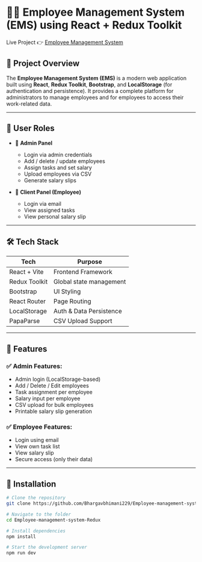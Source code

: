# 🧑‍💼 Employee Management System (EMS) using React + Redux Toolkit

Live Project 👉 [Employee Management System](https://employee-management-system-redux-nine.vercel.app)

## 🚀 Project Overview

The **Employee Management System (EMS)** is a modern web application built using **React**, **Redux Toolkit**, **Bootstrap**, and **LocalStorage** (for authentication and persistence). It provides a complete platform for administrators to manage employees and for employees to access their work-related data.

---

## 🔐 User Roles

- 👑 **Admin Panel**
  - Login via admin credentials
  - Add / delete / update employees
  - Assign tasks and set salary
  - Upload employees via CSV
  - Generate salary slips

- 👤 **Client Panel (Employee)**
  - Login via email
  - View assigned tasks
  - View personal salary slip

---

## 🛠️ Tech Stack

| Tech              | Purpose                        |
|------------------|----------------------------------|
| React + Vite     | Frontend Framework              |
| Redux Toolkit    | Global state management         |
| Bootstrap        | UI Styling                      |
| React Router     | Page Routing                    |
| LocalStorage     | Auth & Data Persistence         |
| PapaParse        | CSV Upload Support              |

---

## 🧩 Features

### ✅ Admin Features:
- Admin login (LocalStorage-based)
- Add / Delete / Edit employees
- Task assignment per employee
- Salary input per employee
- CSV upload for bulk employees
- Printable salary slip generation

### ✅ Employee Features:
- Login using email
- View own task list
- View salary slip
- Secure access (only their data)

---

## 🔧 Installation

```bash
# Clone the repository
git clone https://github.com/Bhargavbhimani229/Employee-management-system-Redux.git

# Navigate to the folder
cd Employee-management-system-Redux

# Install dependencies
npm install

# Start the development server
npm run dev
